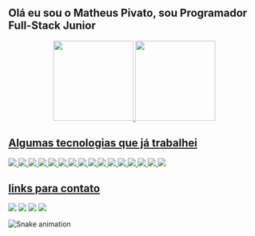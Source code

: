 ## Olá eu sou o Matheus Pivato, sou Programador Full-Stack Junior
<div align="center">
  <a href="https://github.com/mtspivato">
  <img height="160em" src="https://github-readme-stats.vercel.app/api?username=mtspivato&show_icons=true&theme=radical&include_all_commits=true&count_private=true"/>
  <img height="160em" src="https://github-readme-stats.vercel.app/api/top-langs/?username=mtspivato&layout=compact&langs_count=7&theme=radical"/>
</div>

## Algumas tecnologias que já trabalhei

  <img src="https://matheuspivato.com/icons/htmllogo.png">
  <img src="https://matheuspivato.com/icons/csslogo.png">
  <img src="https://matheuspivato.com/icons/jslogo.png">
  <img src="https://matheuspivato.com/icons/phplogo.png">
  <img src="https://matheuspivato.com/icons/javalogo.png">
  <img src="https://matheuspivato.com/icons/nodelogo.png">
  <img src="https://matheuspivato.com/icons/reactlogo.png">
  <img src="https://matheuspivato.com/icons/pythonlogo.png">
  <img src="https://matheuspivato.com/icons/clogo.png">
  <img src="https://matheuspivato.com/icons/c++logo.png">
  <img src="https://matheuspivato.com/icons/c%23logo.png">
  <img src="https://matheuspivato.com/icons/kotlinlogo.png">
  <img src="https://matheuspivato.com/icons/mysqllogo.png">
  <img src="https://matheuspivato.com/icons/mongodblogo.png">
  <img src="https://matheuspivato.com/icons/lualogo.png">
  <img src="https://matheuspivato.com/icons/wordpresslogo.png">
  
  ## links para contato
  
<div> 
  <a href="mailto:contato@matheuspivato.com" target="_blank"><img src="https://matheuspivato.com/icons/LOGOEMAIL.png" target="_blank"></a>
  <a href="https://br.linkedin.com/in/matheus-pivato-b11724233?trk=people-guest_people_search-card" target="_blank"><img src="https://matheuspivato.com/icons/LOGOLINKEDIN.png" target="_blank"></a>
  <a href="https://codepen.io/MTSPivato" target="_blank"><img src="https://matheuspivato.com/icons/LOGOCODEPEN.png" target="_blank"></a>
  <a href="https://matheuspivato.com" target="_blank"><img src="https://matheuspivato.com/icons/LOGOSITE.png" target="_blank"></a>
 
  ![Snake animation](https://github.com/mtspivato/mtspivato/blob/output/github-contribution-grid-snake.svg)
 
</div>
